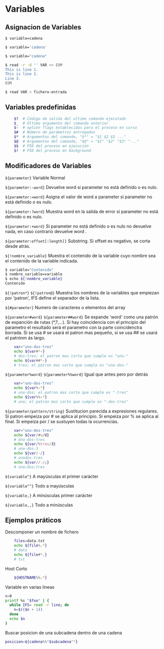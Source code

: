# Variables

## Asignacion de Variables

```bash
$ variable=cadena

$ variable='cadena'

$ variable="cadena"

$ read -r -d '' VAR << EOM
This is line 1.
This is line 2.
Line 3.
EOM

$ read VAR < fichero-entrada
```

## Variables predefinidas

```bash
    $?	# Código de salida del ultimo comando ejecutado
    $_  # Último argumento del comando anterior
    $-  # option flags establecidas para el proceso en curso
    $#	# Número de parámetros entregados
    $*  # Argumentos del comando, "$*" = "$1 $2 $3 ..."
    $@  # Argumentos del comando, "$@" = "$1" "$2" "$3" "..."
    $$	# PID del proceso en ejecución
    $!	# PID del proceso en background
```

## Modificadores de Variables

```${parameter}```	Variable Normal

```${parameter:-word}```	Devuelve word si parameter no está definido o es nulo.

```${parameter:=word}```	Asigna el valor de word a parameter si parameter no está definido o es nulo.

```${parameter:?word}```	Muestra word en la salida de error si parameter no está definido o es nulo.
	
```${parameter:+word}```	Si parameter no está definido o es nulo no devuelve nada, en caso contrario devuelve word .

```${parameter:offset[:length]}``` Substring. Si offset es negativo, se corta desde atrás.

```${!nombre_variable}``` Muestra el contenido de la variable cuyo nombre sea el contenido de la variable indicada.

```bash
$ variable="Contenido"
$ nombre_variable=variable
$ echo ${!nombre_variable}
Contenido
```

```${!patron*}``` ```${!patron@}```	Muestra los nombres de la variables que empiezan por 'patron', IFS define el separador de la lista.
	
```${#parameter}```	Numero de caracteres o elementos del array

```${parameter#word}``` ```${parameter##word}``` Se expande 'word' como una patrón de expanción de rutas (*,?,...). Si hay coincidencia con el principio del parametro el resultado será el parametro con la parte coincidenctra borrada. Si se usa # se usará el patron mas pequeño, si se usa ## se usará el patrónm ás largo.
```bash
    var="uno-dos-tres"
    echo ${var#*-}
    # dos-tres; el patron mas corto que cumple es "uno-"
    echo ${var##*-}
    # tres; el patron mas corto que cumple es "uno-dos-"
```

```${parameter%word}``` ```${parameter%%word}``` Igual que antes pero por detrás
```bash
    var="uno-dos-tres"
    echo ${var%-*}
    # uno-dos; el patron mas corto que cumple es "-tres"
    echo ${var%%-*}
    # uno; el patron mas corto que cumple es "-dos-tres"
```

```${parameter/pattern/string}```	Sustitucion parecida a expresiones regulares. Si patron empeiza por # se aplica al principio. Si empeiza por % se aplica al final. Si empeiza por / se sustuyen todas la ocurrencias.
```bash
    var="uno-dos-tres"
    echo ${var/#u/U}
    # Uno-dos-tres
    echo ${var/%tres/3}
    # uno-dos-3
    echo ${var/-/}
    # unodos-tres
    echo ${var//-/;}
    # uno;dos;tres
```

```${variable^}```	A mayúsculas el primer carácter

```${variable^^}```	Todo a mayúsculas

```${variable,}```	A minúsculas primer carácter

```${variable,,}```	Todo a minúsculas 

## Ejemplos práticos
Descomponer un nombre de fichero
```bash
    files=data.txt
    echo ${file%.*}
    # data
    echo ${file#*.}
    # txt
```	

Host Corto
```bash
    ${HOSTNAME%%.*}
```

Variable en varias lineas
```bash
n=0
printf %s "$foo" | {
  while IFS= read -r line; do
    n=$(($n + 1))
  done
  echo $n
}
```

Buscar posicion de una subcadena dentro de una cadena
```bash
posicion=${cadena%%"$subcadena"*}
```